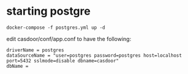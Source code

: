 # starting postgre

```
docker-compose -f postgres.yml up -d
```

edit casdoor/conf/app.conf to have the following:

```
driverName = postgres
dataSourceName = "user=postgres password=postgres host=localhost port=5432 sslmode=disable dbname=casdoor"
dbName =
```